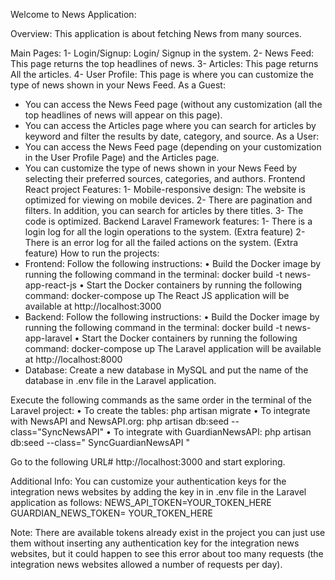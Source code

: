 Welcome to News Application:

Overview:
This application is about fetching News from many sources.

Main Pages:
1-	Login/Signup: Login/ Signup in the system.
2-	News Feed: This page returns the top headlines of news.
3-	Articles: This page returns All the articles.
4-	User Profile: This page is where you can customize the type of news shown in your News Feed.
As a Guest:
-	You can access the News Feed page (without any customization (all the top headlines of news will appear on this page).
-	You can access the Articles page where you can search for articles by keyword and filter the results by date, category, and source.
As a User: 
-	You can access the News Feed page (depending on your customization in the User Profile Page) and the Articles page.
-	You can customize the type of news shown in your News Feed by selecting their preferred sources, categories, and authors.
Frontend React project Features:
1-	Mobile-responsive design: The website is optimized for viewing on mobile devices.
2-	There are pagination and filters. In addition, you can search for articles by there titles.
3-	The code is optimized.
Backend Laravel Framework features:
1-	There is a login log for all the login operations to the system. (Extra feature)
2-	There is an error log for all the failed actions on the system. (Extra feature)
How to run the projects:
-	Frontend:
Follow the following instructions:
•	Build the Docker image by running the following command in the terminal:
docker build -t news-app-react-js
•	Start the Docker containers by running the following command:
docker-compose up
The React JS application will be available at http://localhost:3000
-	Backend:
Follow the following instructions:
•	Build the Docker image by running the following command in the terminal:
docker build -t news-app-laravel
•	Start the Docker containers by running the following command:
docker-compose up
The Laravel application will be available at http://localhost:8000
-	Database:
Create a new database in MySQL and put the name of the database in .env file in the Laravel application.

Execute the following commands as the same order in the terminal of the Laravel project:
•	To create the tables:
php artisan migrate
•	To integrate with NewsAPI and NewsAPI.org:
php artisan db:seed --class="SyncNewsAPI"
•	To integrate with GuardianNewsAPI:
php artisan db:seed --class=" SyncGuardianNewsAPI "

Go to the following URL# http://localhost:3000 and start exploring.

Additional Info:
You can customize your authentication keys for the integration news websites by adding the key in in .env file in the Laravel application as follows:
NEWS_API_TOKEN=YOUR_TOKEN_HERE
GUARDIAN_NEWS_TOKEN= YOUR_TOKEN_HERE

Note: There are available tokens already exist in the project you can just use them without inserting any authentication key for the integration news websites, but it could happen to see this error about too many requests (the integration news websites allowed a number of requests per day).
